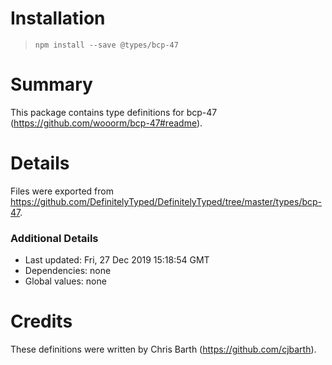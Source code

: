 # Installation
> `npm install --save @types/bcp-47`

# Summary
This package contains type definitions for bcp-47 (https://github.com/wooorm/bcp-47#readme).

# Details
Files were exported from https://github.com/DefinitelyTyped/DefinitelyTyped/tree/master/types/bcp-47.

### Additional Details
 * Last updated: Fri, 27 Dec 2019 15:18:54 GMT
 * Dependencies: none
 * Global values: none

# Credits
These definitions were written by Chris Barth (https://github.com/cjbarth).
